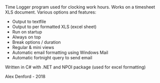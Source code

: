 Time Logger program used for clocking work hours. Works on a timesheet XLS document. Various options and features:
- Output to textfile
- Output to per formatted XLS (excel sheet)
- Run on startup
- Always on top
- Break options / duration
- Regular & mini views
- Automatic email formatting using Windows Mail
- Automatic fortnight query to send email

Written in C# with .NET and NPOI package (used for excel formatting)

Alex Denford - 2018
